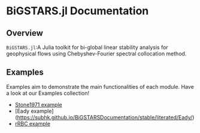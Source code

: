# BiGSTARS.jl Documentation

## Overview

`BiGSTARS.jl`:A Julia toolkit for bi-global linear stability analysis for geophysical flows using Chebyshev-Fourier spectral collocation method.


## Examples

Examples aim to demonstrate the main functionalities of each module.
Have a look at our Examples collection!

* [Stone1971 example](https://subhk.github.io/BiGSTARSDocumentation/stable/literated/Stone1971/)
* [Eady example] (https://subhk.github.io/BiGSTARSDocumentation/stable/literated/Eady/)
* [rRBC example](https://subhk.github.io/BiGSTARSDocumentation/stable/literated/rRBC/)

